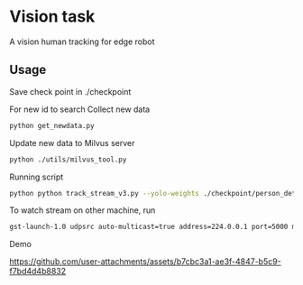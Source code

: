 # Vision task

A vision human tracking for edge robot

## Usage

Save check point in ./checkpoint

For new id to search 
Collect new data
```bash
python get_newdata.py
```
Update new data to Milvus server
```bash
python ./utils/milvus_tool.py
```
Running script

```bash
python python track_stream_v3.py --yolo-weights ./checkpoint/person_detection/yolov8n-seg.engine --tracking-method bytetrack --device 0 --classes 0  --id-to-send hoang --streaming-host 224.0.0.1 --multicast True --laser-power-set 360
```

To watch stream on other machine, run
```bash
gst-launch-1.0 udpsrc auto-multicast=true address=224.0.0.1 port=5000 multicast-iface=wlp1s0 ! "application/x-rtp, media=(string)video, encoding-name=(string)H265" ! rtph265depay ! h265parse ! avdec_h265 ! glimagesink sync=true async=true -e -v
```

Demo

https://github.com/user-attachments/assets/b7cbc3a1-ae3f-4847-b5c9-f7bd4d4b8832


